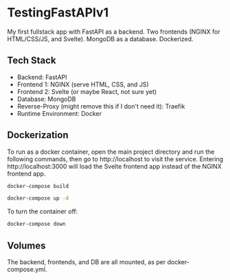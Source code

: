 # TestingFastAPIv1
My first fullstack app with FastAPI as a backend. Two frontends (NGINX for HTML/CSS/JS, and Svelte). MongoDB as a database. Dockerized.

## Tech Stack
* Backend: FastAPI
* Frontend 1: NGINX (serve HTML, CSS, and JS)
* Frontend 2: Svelte (or maybe React, not sure yet)
* Database: MongoDB
* Reverse-Proxy (might remove this if I don't need it): Traefik
* Runtime Environment: Docker

## Dockerization
To run as a docker container, open the main project directory and run the following commands, then go to http://localhost to visit the service. Entering http://localhost:3000 will load the Svelte frontend app instead of the NGINX frontend app.
```bash
docker-compose build
```
```bash
docker-compose up -d
```
To turn the container off:
```bash
docker-compose down
```

## Volumes
The backend, frontends, and DB are all mounted, as per docker-compose.yml.
